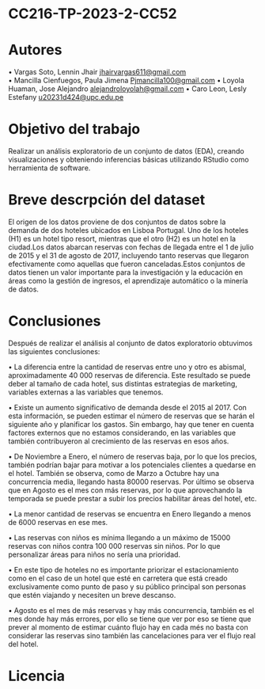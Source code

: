 # CC216-TP-2023-2-CC52
# Autores
• Vargas Soto, Lennin Jhair jhairvargas611@gmail.com  
• Mancilla Cienfuegos, Paula Jimena Pjmancilla100@gmail.com
• Loyola Huaman, Jose Alejandro alejandroloyolah@gmail.com
• Caro Leon, Lesly Estefany 
u20231d424@upc.edu.pe
# Objetivo del trabajo
Realizar un análisis exploratorio de un conjunto de datos (EDA), creando visualizaciones y obteniendo inferencias básicas utilizando RStudio como herramienta de software.
# Breve descrpción del dataset
El origen de los datos proviene de dos conjuntos de datos sobre la demanda de dos hoteles ubicados en Lisboa Portugal. Uno de los hoteles (H1) es un hotel tipo resort, mientras que el otro (H2) es un hotel en la ciudad.Los datos abarcan reservas con fechas de llegada entre el 1 de julio de 2015 y el 31 de agosto de 2017, incluyendo tanto reservas que llegaron efectivamente como aquellas que fueron canceladas.Estos conjuntos de datos tienen un valor importante para la investigación y la educación en áreas como la gestión de ingresos, el aprendizaje automático o la minería de datos.
# Conclusiones
Después de realizar el análisis al conjunto de datos exploratorio obtuvimos las siguientes conclusiones:

• La diferencia entre la cantidad de reservas entre uno y otro es abismal, aproximadamente 40 000 reservas de diferencia. Este resultado se puede deber al tamaño de cada hotel, sus distintas estrategias de marketing, variables externas a las variables que tenemos.

• Existe un aumento significativo de demanda desde el 2015 al 2017. Con esta información, se pueden estimar el número de reservas que se harán el siguiente año y planificar los gastos. Sin embargo, hay que tener en cuenta factores externos que no estamos considerando, en las variables que también contribuyeron al crecimiento de las reservas en esos años. 

• De Noviembre a Enero, el número de reservas baja, por lo que los precios, también podrían bajar para motivar a los potenciales clientes a quedarse en el hotel. También se observa, como de Marzo a Octubre hay una concurrencia media, llegando hasta 80000 reservas. Por último se observa que en Agosto es el mes con más reservas, por lo que aprovechando la temporada se puede prestar a subir los precios habilitar áreas del hotel, etc.

• La menor cantidad de reservas se encuentra en Enero llegando a menos de 6000 reservas en ese mes.

• Las reservas con niños es mínima llegando a un máximo de 15000 reservas con niños contra 100 000 reservas sin niños. Por lo que personalizar áreas para niños no sería una prioridad.

• En este tipo de hoteles no es importante priorizar el estacionamiento como en el caso de un hotel que esté en carretera que está creado exclusivamente como punto de paso y su público principal son personas que estén viajando y necesiten un breve descanso.

• Agosto es el mes de más reservas y hay más concurrencia, también es el mes donde hay más errores, por ello se tiene que ver por eso se tiene que prever al momento de estimar cuánto flujo hay en cada més no basta con considerar las reservas sino también las cancelaciones para ver el flujo real del hotel.

# Licencia
